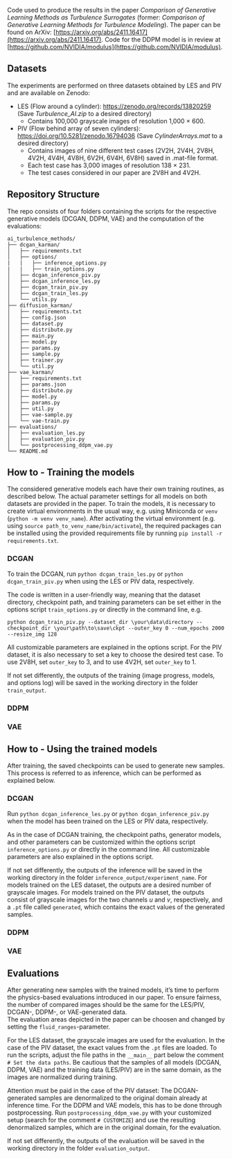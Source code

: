 Code used to produce the results in the paper *Comparison of Generative Learning Methods as Turbulence Surrogates* (former: *Comparison of Generative Learning Methods for Turbulence Modeling*). The paper can be found on ArXiv: [https://arxiv.org/abs/2411.16417](https://arxiv.org/abs/2411.16417). 
Code for the DDPM model is in review at [https://github.com/NVIDIA/modulus](https://github.com/NVIDIA/modulus).

## Datasets
The experiments are performed on three datasets obtained by LES and PIV and are available on Zenodo:
* LES (Flow around a cylinder): https://zenodo.org/records/13820259 (Save *Turbulence_AI.zip* to a desired directory)
    * Contains 100,000 grayscale images of resolution 1,000 $\times$ 600.
* PIV (Flow behind array of seven cylinders): https://doi.org/10.5281/zenodo.16794036 (Save *CylinderArrays.mat* to a desired directory)
    * Contains images of nine different test cases (2V2H, 2V4H, 2V8H, 4V2H, 4V4H, 4V8H, 6V2H, 6V4H, 6V8H) saved in .mat-file format.
    * Each test case has 3,000 images of resolution 138 $\times$ 231.
    * The test cases considered in our paper are 2V8H and 4V2H.

## Repository Structure
The repo consists of four folders containing the scripts for the respective generative models (DCGAN, DDPM, VAE) and the computation of the evaluations:

```plaintext
ai_turbulence_methods/
├── dcgan_karman/
│   ├── requirements.txt
│   ├── options/
|   |   ├── inference_options.py
|   |   ├── train_options.py
│   ├── dcgan_inference_piv.py
│   ├── dcgan_inference_les.py
│   ├── dcgan_train_piv.py
│   ├── dcgan_train_les.py
│   └── utils.py
├── diffusion_karman/
│   ├── requirements.txt
│   ├── config.json
│   ├── dataset.py
│   ├── distribute.py
│   ├── main.py
│   ├── model.py
│   ├── params.py
│   ├── sample.py
│   ├── trainer.py
│   └── util.py
├── vae_karman/
│   ├── requirements.txt
│   ├── params.json
│   ├── distribute.py
│   ├── model.py
│   ├── params.py
│   ├── util.py
│   ├── vae-sample.py
│   └── vae-train.py
├── evaluations/
│   ├── evaluation_les.py
│   ├── evaluation_piv.py
│   └── postprocessing_ddpm_vae.py
└── README.md
```

## How to - Training the models

The considered generative models each have their own training routines, as described below. The actual parameter settings for all models on both datasets are provided in the paper.
To train the models, it is necessary to create virtual environments in the usual way, e.g. using Miniconda or `venv` (`python -m venv venv_name`). After activating the virtual environment (e.g. using `source path_to_venv_name/bin/activate`), the required packages can be installed using the provided requirements file by running `pip install -r requirements.txt`.

### DCGAN
To train the DCGAN, run `python dcgan_train_les.py` or `python dcgan_train_piv.py` when using the LES or PIV data, respectively.

The code is written in a user-friendly way, meaning that the dataset directory, checkpoint path, and training parameters can be set either in the options script `train_options.py` or directly in the command line, e.g.

`python dcgan_train_piv.py --dataset_dir \your\data\directory --checkpoint_dir \your\path\to\save\ckpt --outer_key 0 --num_epochs 2000 --resize_img 128`

All customizable parameters are explained in the options script. For the PIV dataset, it is also necessary to set a key to choose the desired test case. To use 2V8H, set `outer_key` to 3, and to use 4V2H, set `outer_key` to 1.

If not set differently, the outputs of the training (image progress, models, and options log) will be saved in the working directory in the folder `train_output`.

### DDPM

### VAE

## How to - Using the trained models

After training, the saved checkpoints can be used to generate new samples. This process is referred to as inference, which can be performed as explained below.

### DCGAN 
Run `python dcgan_inference_les.py` or `python dcgan_inference_piv.py` when the model has been trained on the LES or PIV data, respectively.

As in the case of DCGAN training, the checkpoint paths, generator models, and other parameters can be customized within the options script `inference_options.py` or directly in the command line. All customizable parameters are also explained in the options script.

If not set differently, the outputs of the inference will be saved in the working directory in the folder `inference_output/experiment_name`. For models trained on the LES dataset, the outputs are a desired number of grayscale images. For models trained on the PIV dataset, the outputs consist of grayscale images for the two channels *u* and *v*, respectively, and a `.pt` file called `generated`, which contains the exact values of the generated samples.

### DDPM

### VAE

## Evaluations
After generating new samples with the trained models, it’s time to perform the physics-based evaluations introduced in our paper. To ensure fairness, the number of compared images should be the same for the LES/PIV, DCGAN-, DDPM-, or VAE-generated data.  
The evaluation areas depicted in the paper can be choosen and changed by setting the `fluid_ranges`-parameter.

For the LES dataset, the grayscale images are used for the evaluation. In the case of the PIV dataset, the exact values from the `.pt` files are loaded. To run the scripts, adjust the file paths in the `__main__` part below the comment  
`# Set the data paths`. Be cautious that the samples of all models (DCGAN, DDPM, VAE) and the training data (LES/PIV) are in the same domain, as the images are normalized during training.  

Attention must be paid in the case of the PIV dataset: The DCGAN-generated samples are denormalized to the original domain already at inference time. For the DDPM and VAE models, this has to be done through postprocessing. Run `postprocessing_ddpm_vae.py` with your customized setup (search for the comment `# CUSTOMIZE`) and use the resulting denormalized samples, which are in the original domain, for the evaluation.

If not set differently, the outputs of the evaluation will be saved in the working directory in the folder `evaluation_output`.

